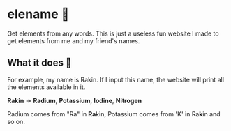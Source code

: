 # elename 🥼
Get elements from any words. This is just a useless fun website I made to get
elements from me and my friend's names.

## What it does 🥽
For example, my name is Rakin. If I input this name, the website will print all
the elements available in it.

**Rakin** -> **Radium**, **Potassium**, **Iodine**, **Nitrogen**

Radium comes from "Ra" in **Ra**kin, Potassium comes from 'K' in Ra**k**in and
so on.
